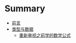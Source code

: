 # Summary

* [前言](README.md)
* [类型与数据](chapter1.md)
  * [重新审视之前学的数学公式](zhong-xin-shen-shi-zhi-qian-xue-de-shu-xue-gong-shi.md)



